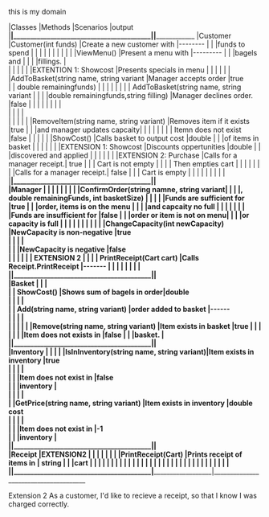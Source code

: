  this is my domain






|Classes   |Methods                                  |Scenarios                   |output
|__________|_________________________________________|____________________________|______________________________
|Customer  |Customer(int funds)                      |Create a new customer with  |--------
|          |                                         |funds to spend              |
|          |                                         |                            |
|          |                                         |                            |
|          |ViewMenu()                               |Present a menu with         |--------- 
|          |                                         |bagels and                  | 
|          |                                         |fillings.                   |    
|          |                                         |                            |
|          |EXTENTION 1: Showcost                    |Presents specials in menu   |
|          |                                         |                            |
|          |AddToBasket(string name, string variant  |Manager accepts order       |true            
|          | double remainingfunds)                  |                            |
|          |                                         |                            |
|          | AddToBasket(string name, string variant |                            |
|          |double remainingfunds,string filling)    |Manager declines order.     |false
|          |                                         |                            |
|          |                                         |                            |         
|          |                                         |                            |                              
|          |                                         |                            |
|          |RemoveItem(string name, string variant)  |Removes  item if it exists  |true
|          |                                         |and manager updates capcaity|
|          |                                         |                            |
|          |                                         | Itemn does not exist        |false
|          |                                         |                            |
|          |ShowCost()                               |Calls basket to output cost |double
|          |										 |of items in basket		  |
|          |										 |							  |
|          |EXTENSION 1: Showcost                    |Discounts oppertunities     |double
|          |										 |discovered and applied      |
|          |										 |							  |
|          |EXTENSION 2: Purchase             		 |Calls for a manager receipt.| true
|          |										 | Cart is  not empty         |
|          |										 |	Then empties cart         |
|          |										 |							  |
|          |										 |Calls for a manager receipt.| false
|          |										 | Cart is  empty             |
|          |										 |          				  |
|          |										 |							  |
|__________|_________________________________________|____________________________|                                                                       
|Manager   |                                         |                            |
|          |                                         |                            |
|          |ConfirmOrder(string namne, string variant|                            |
|          |, double remainingFunds, int basketSize) |                            |
|          |                                         |Funds are sufficient for 	  |true
|          |                                         |order, items is on the menu |
|          |                                         |and capcaity no full        |
|          |                                         |                            |
|          | 										 |Funds are insufficient for  |false
|          | 										 |order or item is not on menu|
|          | 										 |or capacity is full         |
|          |                                         | 							  |
|          |                                         |                            |
|          |ChangeCapacity(int newCapacity)          |NewCapacity is non-negative |true   
|          |                                         |                            |   
|          |                                         |NewCapacity is negative     |false   
|          |                                         | 							  |
|          |  EXTENSION 2                            | 							  |
|          | PrintReceipt(Cart cart)                 |Calls Receipt.PrintReceipt  |-------
|          |                                         | 							  |
|          |                                         | 							  |
|__________|_________________________________________|____________________________|                                                                       
|Basket    |                                         |                            |          
|          | ShowCost()                              |Shows sum of bagels in order|double                                                                             
|          |                                         |                            |         
|          | Add(string name, string variant)        |order added to basket       |------                                                            
|          |                                         |                            |                                          
|          |                                         |							  |
|          |Remove(string name, string variant)      |Item exists in basket       |true
|          |                                         |							  |
|          |                                         |Item does not exists in 	  |false
|          |                                         |basket.					  |
|__________|_________________________________________|____________________________|                                                                       
|Inventory |  									     |							  |
|          |IsInInventory(string name, string variant)|Item exists in inventory    |true                                                                                                              
|          |                                         |                            |                                     
|          |                                         |Item does not exist in      |false                                                           
|          |                                         |inventory                   |                                              
|          |                                         |                            |                                     
|          |GetPrice(string name, string variant)    |Item exists in inventory    |double cost                                                                                      
|          |                                         |                            |                                                                      
|          |                                         |Item does not exist in      |-1                                                                 
|          |                                         |inventory                   |                                                                      
|__________|_________________________________________|____________________________|       
|Receipt   |EXTENSION2   							 |							  |
|          |										 |							  |
|          |PrintReceipt(Cart)     					 |Prints receipt of items in  | string
|          |										 |cart			         	  |
|          |										 |							  |
|          |										 |							  |
|          |										 |							  |
|          |										 |							  |
|          |										 |							  |
|          |										 |							  |
|          |										 |							  |
|          |										 |							  |
|__________|_________________________________________|____________________________|______________________________________                                                        
                                                                                                           
                                                                                                           


Extension 2
As a customer, I'd like to recieve a receipt, so that I know I was charged correctly.